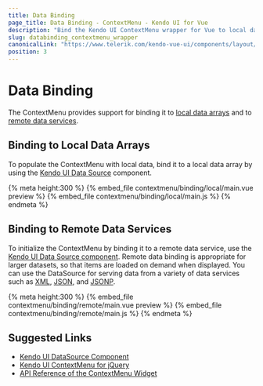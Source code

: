 ```yaml
---
title: Data Binding
page_title: Data Binding - ContextMenu - Kendo UI for Vue
description: "Bind the Kendo UI ContextMenu wrapper for Vue to local data arrays or remote data services."
slug: databinding_contextmenu_wrapper
canonicalLink: "https://www.telerik.com/kendo-vue-ui/components/layout/menu/context-menu/"
position: 3
---
```


<div><WrapperBanner link="/kendo-vue-ui/components/layout/menu/context-menu"></WrapperBanner></div>    

# Data Binding

The ContextMenu provides support for binding it to [local data arrays](#toc-binding-to-local-data-arrays) and to [remote data services](#toc-binding-to-remote-data-services).

## Binding to Local Data Arrays

To populate the ContextMenu with local data, bind it to a local data array by using the [Kendo UI Data Source](https://docs.telerik.com/kendo-ui/framework/datasource/overview) component.

{% meta height:300 %}
{% embed_file contextmenu/binding/local/main.vue preview %}
{% embed_file contextmenu/binding/local/main.js %}
{% endmeta %}

## Binding to Remote Data Services

To initialize the ContextMenu by binding it to a remote data service, use the [Kendo UI Data Source component](https://docs.telerik.com/kendo-ui/framework/datasource/overview). Remote data binding is appropriate for larger datasets, so that items are loaded on demand when displayed. You can use the DataSource for serving data from a variety of data services such as [XML](https://en.wikipedia.org/wiki/XML), [JSON](https://en.wikipedia.org/wiki/JSON), and [JSONP](https://en.wikipedia.org/wiki/JSONP).

{% meta height:300 %}
{% embed_file contextmenu/binding/remote/main.vue preview %}
{% embed_file contextmenu/binding/remote/main.js %}
{% endmeta %}


## Suggested Links

* [Kendo UI DataSource Component](https://docs.telerik.com/kendo-ui/api/javascript/data/datasource)
* [Kendo UI ContextMenu for jQuery](https://docs.telerik.com/kendo-ui/controls/navigation/menu/contextmenu)
* [API Reference of the ContextMenu Widget](https://docs.telerik.com/kendo-ui/api/javascript/ui/contextmenu)
